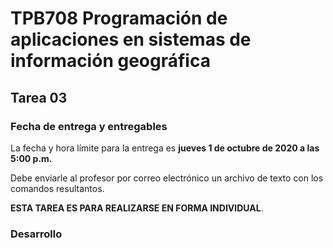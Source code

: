 # TPB708 Programación de aplicaciones en sistemas de información geográfica
## Tarea 03

### Fecha de entrega y entregables
La fecha y hora límite para la entrega es **jueves 1 de octubre de 2020 a las 5:00 p.m.**

Debe enviarle al profesor por correo electrónico un archivo de texto con los comandos resultantos.

**ESTA TAREA ES PARA REALIZARSE EN FORMA INDIVIDUAL**.

### Desarrollo
